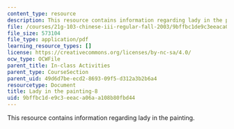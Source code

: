 ```yaml
---
content_type: resource
description: This resource contains information regarding lady in the painting.
file: /courses/21g-103-chinese-iii-regular-fall-2003/9bffbc1de9c3eeaca06aa108b80fbd44_MIT21G_103F03_painting8.pdf
file_size: 573104
file_type: application/pdf
learning_resource_types: []
license: https://creativecommons.org/licenses/by-nc-sa/4.0/
ocw_type: OCWFile
parent_title: In-class Activities
parent_type: CourseSection
parent_uid: 49d6d7be-ecd2-8693-09f5-d312a3b2b6a4
resourcetype: Document
title: Lady in the painting-8
uid: 9bffbc1d-e9c3-eeac-a06a-a108b80fbd44
---
```

This resource contains information regarding lady in the painting.